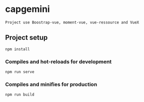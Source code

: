 # capgemini

```
Project use Boostrap-vue, moment-vue, vue-ressource and VueX
```

## Project setup
```
npm install
```

### Compiles and hot-reloads for development
```
npm run serve
```

### Compiles and minifies for production
```
npm run build
```


